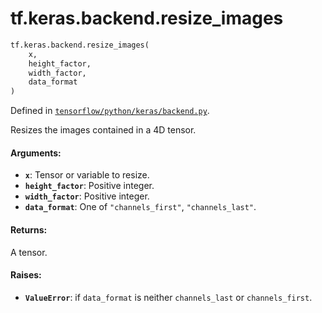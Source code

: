 <div itemscope itemtype="http://developers.google.com/ReferenceObject">
<meta itemprop="name" content="tf.keras.backend.resize_images" />
</div>

# tf.keras.backend.resize_images

``` python
tf.keras.backend.resize_images(
    x,
    height_factor,
    width_factor,
    data_format
)
```



Defined in [`tensorflow/python/keras/backend.py`](https://www.tensorflow.org/code/tensorflow/python/keras/backend.py).

Resizes the images contained in a 4D tensor.

#### Arguments:

* <b>`x`</b>: Tensor or variable to resize.
* <b>`height_factor`</b>: Positive integer.
* <b>`width_factor`</b>: Positive integer.
* <b>`data_format`</b>: One of `"channels_first"`, `"channels_last"`.


#### Returns:

A tensor.


#### Raises:

* <b>`ValueError`</b>: if `data_format` is neither
        `channels_last` or `channels_first`.